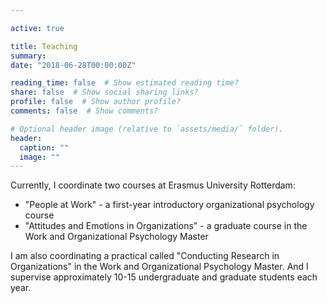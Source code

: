 ```yaml
---

active: true

title: Teaching
summary: 
date: "2018-06-28T00:00:00Z"

reading_time: false  # Show estimated reading time?
share: false  # Show social sharing links?
profile: false  # Show author profile?
comments: false  # Show comments?

# Optional header image (relative to `assets/media/` folder).
header: 
  caption: ""
  image: ""
---
```


Currently, I coordinate two courses at Erasmus University Rotterdam:
- "People at Work" - a first-year introductory organizational psychology course
- "Attitudes and Emotions in Organizations" - a graduate course in the Work and Organizational Psychology Master

I am also coordinating a practical called "Conducting Research in Organizations" in the Work and Organizational Psychology Master. And I  supervise approximately 10-15 undergraduate and graduate students each year.